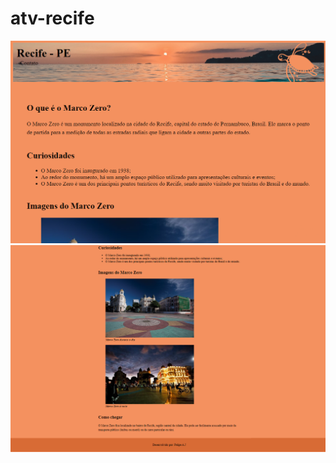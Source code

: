 # atv-recife

![print do site 1](https://github.com/FelipeAJdev/atv-recife/blob/main/layout.png)
![print do site 2](https://github.com/FelipeAJdev/atv-recife/blob/main/layout2.png)


